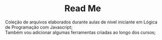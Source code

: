 <h1 align="center"> Read Me </h1>

Coleção de arquivos elaborados durante aulas de nível iniciante em Lógica de Programação com Javascript;
<br>
Também vou adicionar algumas ferramentas criadas ao longo dos cursos;
